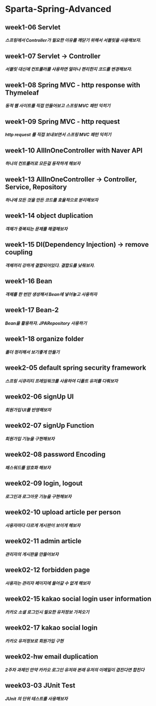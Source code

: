 # Sparta-Spring-Advanced

## week1-06 Servlet
##### 스프링에서 Controller가 필요한 이유를 깨닫기 위해서 서블릿을 사용해보자.

## week1-07 Servlet -> Controller
##### 서블릿 대신에 컨트롤러를 사용하면 얼마나 편리한지 코드를 변경해보자.

## week1-08 Spring MVC - http response with Thymeleaf
##### 동적 웹 사이트를 직접 만들어보고 스프링 MVC 패턴 익히기

## week1-09 Spring MVC - http request
##### http request 를 직접 보내보면서 스프링 MVC 패턴 익히기

## week1-10 AllInOneController with Naver API
##### 하나의 컨트롤러로 모든걸 동작하게 해보자

## week1-13 AllInOneController -> Controller, Service, Repository
##### 하나에 모든 것을 만든 코드를 효율적으로 분리해보자

## week1-14 object duplication
##### 객체가 중복되는 문제를 해결해보자

## week1-15 DI(Dependency Injection) -> remove coupling
##### 객체끼리 강하게 결합되어있다. 결합도를 낮춰보자.

## week1-16 Bean
##### 객체를 한 번만 생성해서 Bean에 넣어놓고 사용하자

## week1-17 Bean-2
##### Bean을 활용하자. JPARepository 사용하기

## week1-18 organize folder
##### 폴더 정리해서 보기좋게 만들기

## week2-05 default spring security framework
##### 스프링 시큐리티 프레임워크를 사용하여 디폴트 유저를 다뤄보자

## week02-06 signUp UI
##### 회원가입 UI를 반영해보자

## week02-07 signUp Function
##### 회원가입 기능을 구현해보자

## week02-08 password Encoding
##### 패스워드를 암호화 해보자

## week02-09 login, logout
##### 로그인과 로그아웃 기능을 구현해보자

## week02-10 upload article per person
##### 사용자마다 다르게 게시판이 보이게 해보자

## week02-11 admin article
##### 관리자의 게시판을 만들어보자

## week02-12 forbidden page
##### 사용자는 관리자 페이지에 들어갈 수 없게 해보자

## week02-15 kakao social login user information
##### 카카오 소셜 로그인시 필요한 유저정보 가져오기

## week02-17 kakao social login
##### 카카오 유저정보로 회원가입 구현

## week02-hw email duplication
##### 2주차 과제인 만약 카카오 로그인 유저와 본래 유저의 이메일이 겹친다면 합친다

## week03-03 JUnit Test
##### JUnit 의 단위 테스트를 사용해보자
